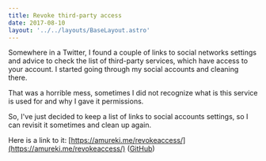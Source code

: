 ```yaml
---
title: Revoke third-party access
date: 2017-08-10
layout: '../../layouts/BaseLayout.astro'
---
```

Somewhere in a Twitter, I found a couple of links to social networks settings
and advice to check the list of third-party services, which have access to your account.
I started going through my social accounts and cleaning there.

That was a horrible mess, sometimes I did not recognize what is this service
is used for and why I gave it permissions.

So, I've just decided to keep a list of links to social accounts settings,
so I can revisit it sometimes and clean up again.

Here is a link to it: [https://amureki.me/revokeaccess/](https://amureki.me/revokeaccess/)
([GitHub](https://github.com/amureki/revokeaccess))
